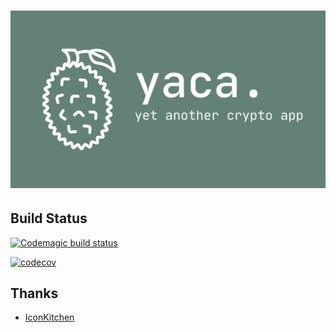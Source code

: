 # ![Yaca logo](/images/yaca-header.png)

## Build Status
[![Codemagic build status](https://api.codemagic.io/apps/60a7bc9faaa50c0014b74011/60a7bc9faaa50c0014b74010/status_badge.svg)](https://codemagic.io/apps/60a7bc9faaa50c0014b74011/60a7bc9faaa50c0014b74010/latest_build)

[![codecov](https://codecov.io/gh/georgeherby/yaca/branch/main/graph/badge.svg?token=2EXQ0HUM6P)](https://codecov.io/gh/georgeherby/yaca)


## Thanks
- [IconKitchen](https://icon.kitchen/i/H4sIAAAAAAAAAz2PsQ7CMAxE%2F8WsLNCGQlcGJqayIQY3cUNE2kDSgFDVf8eJAEWydE%2FnO2eCJ9pIAeoJOn163wlqMD1qgiW0eu%2Bs80wWGywUbTP7mrRHZWgYMzv8BMfItLNKSxVhsRNsyGidUNlWUlSMcNCWY0oxL7m4kWjNoNkhOYU8Gzp9xHCDevSRkvqf0on0cm1zxXxLeET0BBzVOxVt%2Bs6ZG5R3RrHRuMDzRS3PHiWry%2FwBveDMxvkAAAA%3D) 